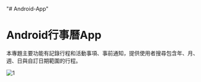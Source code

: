 "# Android-App" 
# Android行事曆App

本專題主要功能有記錄行程和活動事項、事前通知，提供使用者搜尋包含年、月、週、日與自訂日期範圍的行程。

![1](https://user-images.githubusercontent.com/50320633/122366217-edafec80-cf8d-11eb-80a6-8f0813586944.png)

